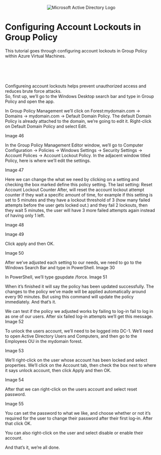 <p align="center">
<img src="https://i.imgur.com/pU5A58S.png" alt="Microsoft Active Directory Logo"/>
</p>

<h1>Configuring Account Lockouts in Group Policy</h1>
This tutorial goes through configuring account lockouts in Group Policy within Azure Virtual Machines.<br /><br><br><br><br>


Configureing account lockouts helps prevent unauthorized access and reduces brute force attacks.<br> 
So, first up, we’ll go to the Windows Desktop search bar and type in Group Policy and open the app.




In Group Policy Management we’ll click on Forest:mydomain.com -> Domains -> mydomain.com -> Default Domain Policy.
The default Domain Policy is already attached to the domain, we’re going to edit it.
Right-click on Default Domain Policy and select Edit.

Image 46 


In the Group Policy Management Editor window, we’ll go to Computer Configuration -> Policies -> Windows Settings -> Security Settings -> Account Polices -> Account Lockout Policy.
In the adjacent window titled Policy, here is where we’ll edit the settings. 

Image 47 


Here we can change the what we need by clicking on a setting and checking the box marked define this policy setting. 
The last setting: Reset Account Lockout Counter After, will reset the account lockout attempt counter if they wait a specific amount of time, for example if this setting is set to 5 minutes and they have a lockout threshold of 3 (how many failed attempts before the user gets locked out.) and they fail 2 lockouts, then they wait 5 minutes, the user will have 3 more failed attempts again instead of having only 1 left.

Image 48 

Image 49  

Click apply and then OK.

Image 50 


After we’ve adjusted each setting to our needs, we need to go to the Windows Search Bar and type in PowerShell.
Image 30 


In PowerShell, we’ll type gpupdate /force.
Image 51  

When it’s finished it will say the policy has been updated successfully.
The changes to the policy we’ve made will be applied automatically around every 90 minutes. But using this command will update the policy immediately.
And that’s it.

We can test if the policy we adjusted works by failing to log-in fail to log in as one of our users.
After six failed log-in attempts we’ll get this message.
Image 52 

To unlock the users account, we’ll need to be logged into DC-1. We’ll need to open Active Directory Users and Computers, and then go to the Employees OU in the mydomain forest.

Image 53 


We’ll right-click on the user whose account has been locked and select properties. We’ll click on the Account tab, then check the box next to where it says unlock account, then click Apply and then OK.

Image 54 


After that we can right-click on the users account and select reset password.

Image 55 


You can set the password to what we like, and choose whether or not it’s required for the user to change their password after their first log-in. 
After that click OK.

You can also right-click on the user and select disable or enable their account.

And that’s it, we’re all done.

